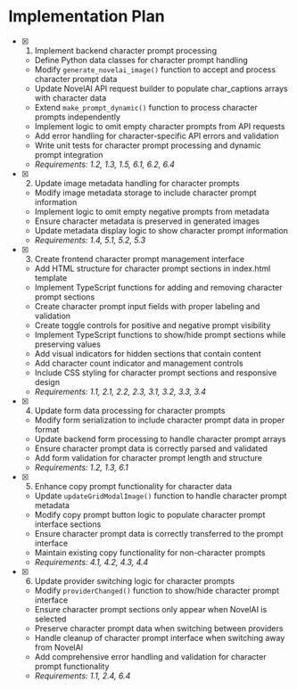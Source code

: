 # Implementation Plan

- [x] 1. Implement backend character prompt processing






  - Define Python data classes for character prompt handling
  - Modify `generate_novelai_image()` function to accept and process character prompt data
  - Update NovelAI API request builder to populate char_captions arrays with character data
  - Extend `make_prompt_dynamic()` function to process character prompts independently
  - Implement logic to omit empty character prompts from API requests
  - Add error handling for character-specific API errors and validation
  - Write unit tests for character prompt processing and dynamic prompt integration
  - _Requirements: 1.2, 1.3, 1.5, 6.1, 6.2, 6.4_

- [x] 2. Update image metadata handling for character prompts





  - Modify image metadata storage to include character prompt information
  - Implement logic to omit empty negative prompts from metadata
  - Ensure character metadata is preserved in generated images
  - Update metadata display logic to show character prompt information
  - _Requirements: 1.4, 5.1, 5.2, 5.3_

- [x] 3. Create frontend character prompt management interface





  - Add HTML structure for character prompt sections in index.html template
  - Implement TypeScript functions for adding and removing character prompt sections
  - Create character prompt input fields with proper labeling and validation
  - Create toggle controls for positive and negative prompt visibility
  - Implement TypeScript functions to show/hide prompt sections while preserving values
  - Add visual indicators for hidden sections that contain content
  - Add character count indicator and management controls
  - Include CSS styling for character prompt sections and responsive design
  - _Requirements: 1.1, 2.1, 2.2, 2.3, 3.1, 3.2, 3.3, 3.4_

- [x] 4. Update form data processing for character prompts
  - Modify form serialization to include character prompt data in proper format
  - Update backend form processing to handle character prompt arrays
  - Ensure character prompt data is correctly parsed and validated
  - Add form validation for character prompt length and structure
  - _Requirements: 1.2, 1.3, 6.1_

- [x] 5. Enhance copy prompt functionality for character data
  - Update `updateGridModalImage()` function to handle character prompt metadata
  - Modify copy prompt button logic to populate character prompt interface sections
  - Ensure character prompt data is correctly transferred to the prompt interface
  - Maintain existing copy functionality for non-character prompts
  - _Requirements: 4.1, 4.2, 4.3, 4.4_

- [x] 6. Update provider switching logic for character prompts
  - Modify `providerChanged()` function to show/hide character prompt interface
  - Ensure character prompt sections only appear when NovelAI is selected
  - Preserve character prompt data when switching between providers
  - Handle cleanup of character prompt interface when switching away from NovelAI
  - Add comprehensive error handling and validation for character prompt functionality
  - _Requirements: 1.1, 2.4, 6.4_